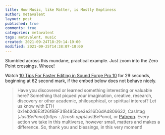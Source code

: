 ```yaml
---
title: How Music, like Matter, is Mostly Emptiness
author: metavalent
layout: post
published: true
comments: true
categories: metavalent
tags: metavalent, music
created: 2021-09-24T18:29:14-10:00
modified: 2021-09-25T14:38:07-10:00
---
```


Stumbled across this mundane, practical example. Just zoom into the Zero Point crossings. Wheee!

Watch [10 Tips For Faster Editing in Sound Forge Pro 10](https://youtu.be/2-EoFDRpWPg?t=62) for 29 seconds, beginning at 62 second mark, if the embed below does not behave nicely. 

<div class="embed-container"><iframeloading="lazy" width="560" height="315" src="https://www.youtube.com/embed/2-EoFDRpWPg?t=62" title="YouTube video player" frameborder="0" allow="accelerometer; autoplay; clipboard-write; encrypted-media; gyroscope; picture-in-picture" allowfullscreen></iframe></div>

> Have you discovered or learned something interesting or valuable here? Something that piqued your imagination, creative, research, discovery or other academic, philosophical, or spiritual interest? Let us know with ETH 0x1eb2d6E3f26fBBF31B485bbe3e316D6dAd806632, Cashtag [$JustBePono](https://cash.app/$JustBePono), or [Patreon](https://patreon.com/metavalent). Every action we take in this multiverse, however small, matters and makes a difference. So, thank you and blessings, in this very moment!
